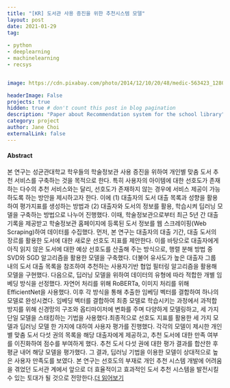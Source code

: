 ```yaml
---
title: "[KR] 도서관 사용 증진을 위한 추천시스템 모델"
layout: post
date: 2021-01-29
tag: 
 
- python
- deeplearning
- machinelearning
- recsys


image: https://cdn.pixabay.com/photo/2014/12/10/20/48/medic-563423_1280.jpg

headerImage: False 
projects: true
hidden: true # don't count this post in blog pagination
description: "Paper about Recommendation system for the school library" 
category: project
author: Jane Choi 
externalLink: false  
---
```


#### Abstract
본 연구는 성균관대학교 학우들의 학술정보관 사용 증진을 위하여 개인별 맞춤 도서 추천 서비스를 구축하는 것을 목적으로 한다. 특히 사용자의 아이템에 대한 선호도가 존재하는 다수의 추천 서비스와는 달리, 선호도가 존재하지 않는 경우에 서비스 제공이 가능하도록 하는 방안을 제시하고자 한다. 이에 (1) 대출자의 도서 대출 목록과 성향을 활용하여 평가지표를 생성하는 방법과 (2) 대출자와 도서의 정보를 활용, 학습시켜 딥러닝 모델을 구축하는 방법으로 나누어 진행했다. 이때, 학술정보관으로부터 최근 5년 간 대출 기록을 제공받고 학술정보관 홈페이지에 등록된 도서 정보를 웹 스크레이핑(Web Scraping)하여 데이터를 수집했다. 먼저, 본 연구는 대출자의 대출 기간, 대출 도서의 장르를 활용한 도서에 대한 새로운 선호도 지표를 제안한다. 이를 바탕으로 대출자에게 아직 읽지 않은 도서에 대한 예상 선호도를 산출해 주는 방식으로, 행렬 분해 방법 중 SVD와 SGD 알고리즘을 활용한 모델을 구축했다. 더불어 유사도가 높은 대출자 그룹 내의 도서 대출 목록을 참조하여 추천하는 사용자기반 협업 필터링 알고리즘을 활용해 모델을 구현했다. 다음으로, 딥러닝 모델을 위하여 데이터의 유형에 따라 적합한 개별 임베딩 방식을 선정했다. 자연어 처리를 위해 RoBERTa, 이미지 처리를 위해 EfficientNet을 사용했다. 이후 각 방식을 통해 추출한 임베딩 벡터를 결합하여 하나의 모델로 완성시켰다. 임베딩 벡터를 결합하여 최종 모델로 학습시키는 과정에서 과적합 방지를 위해 신경망의 구조와 옵티마이저에 변화를 주며 다양하게 모델링하고, 세 가지 단일 모델을 스태킹하는 기법을 사용했다.최종적으로 선호도 지표를 활용한 세 가지 모델과 딥러닝 모델 한 가지에 대하여 사용자 평가를 진행했다. 각각의 모델이 제시한 개인별 맞춤 도서 다섯 권의 목록을 해당 대출자에게 제공하고, 추천 도서에 대한 만족 여부를 이진화하여 점수를 부여하게 했다. 추천 도서 다섯 권에 대한 평가 결과를 합산한 후 평균 내어 해당 모델을 평가했다. 그 결과, 딥러닝 기법을 이용한 모델이 상대적으로 높은 사용자 만족도를 보였다. 본 연구는 선호도의 부재로 개인 추천 시스템 개발에 어려움을 겪었던 도서관 계에서 앞으로 더 효율적이고 효과적인 도서 추천 시스템을 발전시킬 수 있는 토대가 될 것으로 전망한다.[더 읽어보기](https://github.com/jaeyoung-jane-choi/2020-CodeepLearning-Recommendation-System/blob/main/paperwork/2020_co_deep_learning_final_paper.pdf)
